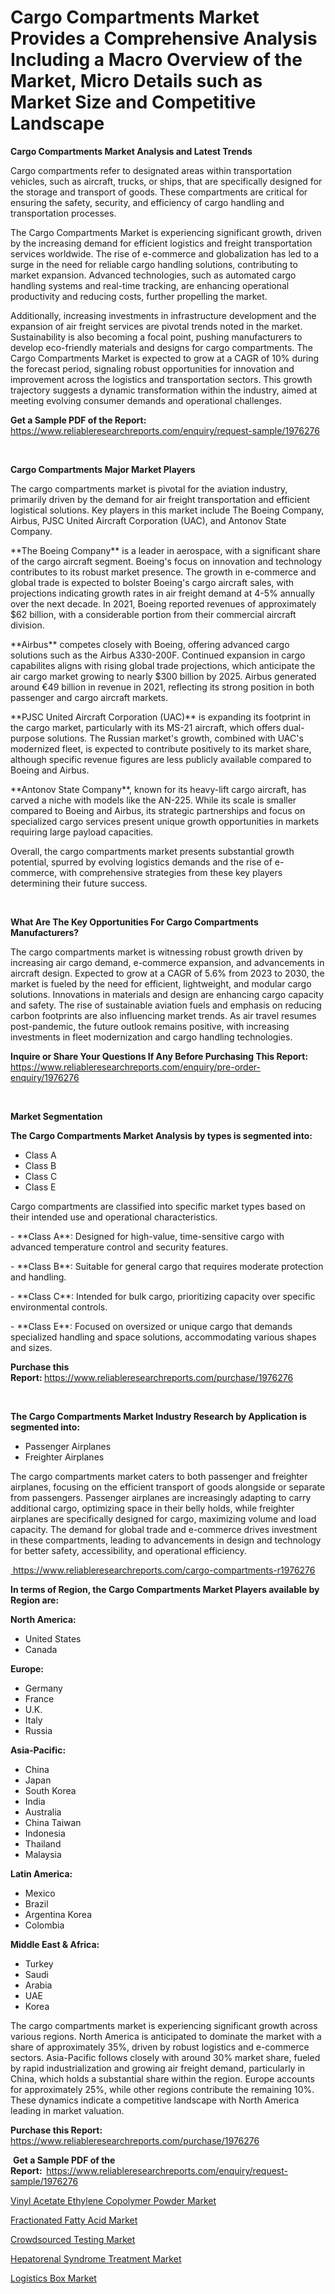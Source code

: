 <p><h1>Cargo Compartments Market Provides a Comprehensive Analysis Including a Macro Overview of the Market, Micro Details such as Market Size and Competitive Landscape</h1></p><p><strong>Cargo Compartments Market Analysis and Latest Trends</strong></p>
<p><p>Cargo compartments refer to designated areas within transportation vehicles, such as aircraft, trucks, or ships, that are specifically designed for the storage and transport of goods. These compartments are critical for ensuring the safety, security, and efficiency of cargo handling and transportation processes.</p><p>The Cargo Compartments Market is experiencing significant growth, driven by the increasing demand for efficient logistics and freight transportation services worldwide. The rise of e-commerce and globalization has led to a surge in the need for reliable cargo handling solutions, contributing to market expansion. Advanced technologies, such as automated cargo handling systems and real-time tracking, are enhancing operational productivity and reducing costs, further propelling the market.</p><p>Additionally, increasing investments in infrastructure development and the expansion of air freight services are pivotal trends noted in the market. Sustainability is also becoming a focal point, pushing manufacturers to develop eco-friendly materials and designs for cargo compartments. The Cargo Compartments Market is expected to grow at a CAGR of 10% during the forecast period, signaling robust opportunities for innovation and improvement across the logistics and transportation sectors. This growth trajectory suggests a dynamic transformation within the industry, aimed at meeting evolving consumer demands and operational challenges.</p></p>
<p><strong>Get a Sample PDF of the Report:&nbsp;</strong> <a href="https://www.reliableresearchreports.com/enquiry/request-sample/1976276?utm_campaign=34&utm_medium=2&utm_source=Github&utm_content=ia&utm_term=14112024&utm_id=cargo-compartments">https://www.reliableresearchreports.com/enquiry/request-sample/1976276</a></p>
<p>&nbsp;</p>
<p><strong>Cargo Compartments Major Market Players</strong></p>
<p><p>The cargo compartments market is pivotal for the aviation industry, primarily driven by the demand for air freight transportation and efficient logistical solutions. Key players in this market include The Boeing Company, Airbus, PJSC United Aircraft Corporation (UAC), and Antonov State Company.</p><p>**The Boeing Company** is a leader in aerospace, with a significant share of the cargo aircraft segment. Boeing's focus on innovation and technology contributes to its robust market presence. The growth in e-commerce and global trade is expected to bolster Boeing's cargo aircraft sales, with projections indicating growth rates in air freight demand at 4-5% annually over the next decade. In 2021, Boeing reported revenues of approximately $62 billion, with a considerable portion from their commercial aircraft division.</p><p>**Airbus** competes closely with Boeing, offering advanced cargo solutions such as the Airbus A330-200F. Continued expansion in cargo capabilites aligns with rising global trade projections, which anticipate the air cargo market growing to nearly $300 billion by 2025. Airbus generated around €49 billion in revenue in 2021, reflecting its strong position in both passenger and cargo aircraft markets.</p><p>**PJSC United Aircraft Corporation (UAC)** is expanding its footprint in the cargo market, particularly with its MS-21 aircraft, which offers dual-purpose solutions. The Russian market's growth, combined with UAC's modernized fleet, is expected to contribute positively to its market share, although specific revenue figures are less publicly available compared to Boeing and Airbus.</p><p>**Antonov State Company**, known for its heavy-lift cargo aircraft, has carved a niche with models like the AN-225. While its scale is smaller compared to Boeing and Airbus, its strategic partnerships and focus on specialized cargo services present unique growth opportunities in markets requiring large payload capacities.</p><p>Overall, the cargo compartments market presents substantial growth potential, spurred by evolving logistics demands and the rise of e-commerce, with comprehensive strategies from these key players determining their future success.</p></p>
<p>&nbsp;</p>
<p><strong>What Are The Key Opportunities For Cargo Compartments Manufacturers?</strong></p>
<p><p>The cargo compartments market is witnessing robust growth driven by increasing air cargo demand, e-commerce expansion, and advancements in aircraft design. Expected to grow at a CAGR of 5.6% from 2023 to 2030, the market is fueled by the need for efficient, lightweight, and modular cargo solutions. Innovations in materials and design are enhancing cargo capacity and safety. The rise of sustainable aviation fuels and emphasis on reducing carbon footprints are also influencing market trends. As air travel resumes post-pandemic, the future outlook remains positive, with increasing investments in fleet modernization and cargo handling technologies.</p></p>
<p><strong>Inquire or Share Your Questions If Any Before Purchasing This Report:</strong> <a href="https://www.reliableresearchreports.com/enquiry/pre-order-enquiry/1976276?utm_campaign=34&utm_medium=2&utm_source=Github&utm_content=ia&utm_term=14112024&utm_id=cargo-compartments">https://www.reliableresearchreports.com/enquiry/pre-order-enquiry/1976276</a></p>
<p>&nbsp;</p>
<p><strong>Market Segmentation</strong></p>
<p><strong>The Cargo Compartments Market Analysis by types is segmented into:</strong></p>
<p><ul><li>Class A</li><li>Class B</li><li>Class C</li><li>Class E</li></ul></p>
<p><p>Cargo compartments are classified into specific market types based on their intended use and operational characteristics. </p><p>- **Class A**: Designed for high-value, time-sensitive cargo with advanced temperature control and security features.  </p><p>- **Class B**: Suitable for general cargo that requires moderate protection and handling.  </p><p>- **Class C**: Intended for bulk cargo, prioritizing capacity over specific environmental controls.  </p><p>- **Class E**: Focused on oversized or unique cargo that demands specialized handling and space solutions, accommodating various shapes and sizes.</p></p>
<p><strong>Purchase this Report:&nbsp;</strong><a href="https://www.reliableresearchreports.com/purchase/1976276?utm_campaign=34&utm_medium=2&utm_source=Github&utm_content=ia&utm_term=14112024&utm_id=cargo-compartments">https://www.reliableresearchreports.com/purchase/1976276</a></p>
<p>&nbsp;</p>
<p><strong>The Cargo Compartments Market Industry Research by Application is segmented into:</strong></p>
<p><ul><li>Passenger Airplanes</li><li>Freighter Airplanes</li></ul></p>
<p><p>The cargo compartments market caters to both passenger and freighter airplanes, focusing on the efficient transport of goods alongside or separate from passengers. Passenger airplanes are increasingly adapting to carry additional cargo, optimizing space in their belly holds, while freighter airplanes are specifically designed for cargo, maximizing volume and load capacity. The demand for global trade and e-commerce drives investment in these compartments, leading to advancements in design and technology for better safety, accessibility, and operational efficiency.</p></p>
<p><a href="https://www.reliableresearchreports.com/cargo-compartments-r1976276?utm_campaign=34&utm_medium=2&utm_source=Github&utm_content=ia&utm_term=14112024&utm_id=cargo-compartments">&nbsp;https://www.reliableresearchreports.com/cargo-compartments-r1976276</a></p>
<p><strong>In terms of Region, the Cargo Compartments Market Players available by Region are:</strong></p>
<p>
    <p> <strong> North America: </strong>
        <ul>
            <li>United States</li>
            <li>Canada</li>
        </ul>
        </p> 
    <p> <strong> Europe: </strong>
        <ul>
            <li>Germany</li>
            <li>France</li>
            <li>U.K.</li>
            <li>Italy</li>
            <li>Russia</li>
        </ul>
        </p> 
    <p> <strong> Asia-Pacific: </strong>
        <ul>
            <li>China</li>
            <li>Japan</li>
            <li>South Korea</li>
            <li>India</li>
            <li>Australia</li>
            <li>China Taiwan</li>
            <li>Indonesia</li>
            <li>Thailand</li>
            <li>Malaysia</li>
        </ul>
        </p> 
    <p> <strong> Latin America: </strong>
        <ul>
            <li>Mexico</li>
            <li>Brazil</li>
            <li>Argentina Korea</li>
            <li>Colombia</li>
        </ul>
        </p> 
    <p> <strong> Middle East & Africa: </strong>
        <ul>
            <li>Turkey</li>
            <li>Saudi</li>
            <li>Arabia</li>
            <li>UAE</li>
            <li>Korea</li>
        </ul>
    </p>
    </p>
<p><p>The cargo compartments market is experiencing significant growth across various regions. North America is anticipated to dominate the market with a share of approximately 35%, driven by robust logistics and e-commerce sectors. Asia-Pacific follows closely with around 30% market share, fueled by rapid industrialization and growing air freight demand, particularly in China, which holds a substantial share within the region. Europe accounts for approximately 25%, while other regions contribute the remaining 10%. These dynamics indicate a competitive landscape with North America leading in market valuation.</p></p>
<p><strong>Purchase this Report: </strong><a href="https://www.reliableresearchreports.com/purchase/1976276?utm_campaign=34&utm_medium=2&utm_source=Github&utm_content=ia&utm_term=14112024&utm_id=cargo-compartments">https://www.reliableresearchreports.com/purchase/1976276</a></p>
<p>&nbsp;<strong>Get a Sample PDF of the Report:&nbsp;&nbsp;</strong><a href="https://www.reliableresearchreports.com/enquiry/request-sample/1976276?utm_campaign=34&utm_medium=2&utm_source=Github&utm_content=ia&utm_term=14112024&utm_id=cargo-compartments">https://www.reliableresearchreports.com/enquiry/request-sample/1976276</a></p>
<p><strong></strong></p>
<p><p><a href="https://github.com/AshikRahman991/Market-Research-Report-List-1/blob/main/vinyl-acetate-ethylene-copolymer-powder-market.md?utm_campaign=34&utm_medium=2&utm_source=Github&utm_content=ia&utm_term=14112024&utm_id=cargo-compartments">Vinyl Acetate Ethylene Copolymer Powder Market</a></p><p><a href="https://github.com/guneycigdem35/Market-Research-Report-List-5/blob/main/fractionated-fatty-acid-market.md?utm_campaign=34&utm_medium=2&utm_source=Github&utm_content=ia&utm_term=14112024&utm_id=cargo-compartments">Fractionated Fatty Acid Market</a></p><p><a href="https://issuu.com/reportprime-2/docs/crowdsourced-testing-market-size-20_f0b3f532847545?utm_campaign=34&utm_medium=2&utm_source=Github&utm_content=ia&utm_term=14112024&utm_id=cargo-compartments">Crowdsourced Testing Market</a></p><p><a href="https://issuu.com/reportprime-2/docs/hepatorenal-syndrome-treatment-mark_eb55ab2433810d?utm_campaign=34&utm_medium=2&utm_source=Github&utm_content=ia&utm_term=14112024&utm_id=cargo-compartments">Hepatorenal Syndrome Treatment Market</a></p><p><a href="https://www.linkedin.com/pulse/logistics-box-market-refracting-trends-consumer-behaviors-apgfc?utm_campaign=34&utm_medium=2&utm_source=Github&utm_content=ia&utm_term=14112024&utm_id=cargo-compartments">Logistics Box Market</a></p></p>